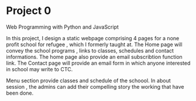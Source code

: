 # Project 0

Web Programming with Python and JavaScript

In this project, I design a static webpage comprising 4 pages for a none profit school for refugee , which I formerly taught at. The Home page will convey the school programs , links to classes, schedules and contact informations. The home page also provide an email subscribtion function link. The Contact page will provide an email form in which anyone interested in school may write to CTC. 

Menu section provide classes and schedule of the schoool. In about session , the admins can add their compelling story the working that have been done.
